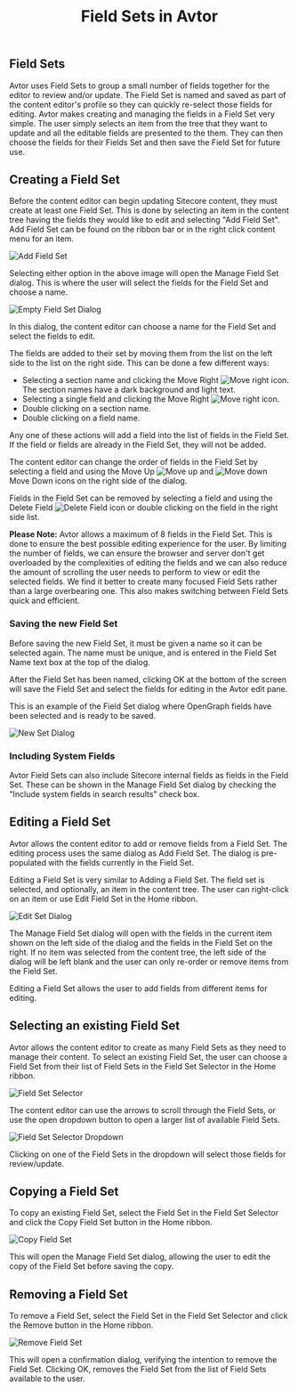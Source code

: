 ﻿---
title: Field Sets in Avtor
layout: AvtorLayout
---

## Field Sets
Avtor uses Field Sets to group a small number of fields together for the editor to review and/or update. The Field Set is named and saved as part of the content editor's profile so they can quickly re-select those fields for editing. Avtor makes creating and managing the fields in a Field Set very simple. The user simply selects an item from the tree that they want to update and all the editable fields are presented to the them. They can then choose the fields for their Fields Set and then save the Field Set for future use.

## Creating a Field Set
Before the content editor can begin updating Sitecore content, they must create at least one Field Set. This is done by selecting an item in the content tree having the fields they would like to edit and selecting "Add Field Set". Add Field Set can be found on the ribbon bar or in the right click content menu for an item.

![Add Field Set](/Images/Avtor/FieldSets_AddFieldSet.png)

Selecting either option in the above image will open the Manage Field Set dialog. This is where the user will select the fields for the Field Set and choose a name.

![Empty Field Set Dialog](/Images/Avtor/FieldSets_EmptyFieldSet.png)

In this dialog, the content editor can choose a name for the Field Set and select the fields to edit.

The fields are added to their set by moving them from the list on the left side to the list on the right side. This can be done a few different ways:

- Selecting a section name and clicking the Move Right ![Move right](/Images/Avtor/Icon_NavigateRight.png) icon. The section names have a dark background and light text. 
- Selecting a single field and clicking the Move Right ![Move right](/Images/Avtor/Icon_NavigateRight.png) icon.
- Double clicking on a section name.
- Double clicking on a field name.

Any one of these actions will add a field into the list of fields in the Field Set. If the field or fields are already in the Field Set, they will not be added.

The content editor can change the order of fields in the Field Set by selecting a field and using the Move Up ![Move up](/Images/Avtor/Icon_NavigateUp.png) and ![Move down](/Images/Avtor/Icon_NavigateDown.png) Move Down icons on the right side of the dialog.

Fields in the Field Set can be removed by selecting a field and using the Delete Field ![Delete Field](/Images/Avtor/Icon_Delete.png) icon or double clicking on the field in the right side list.

**Please Note:** Avtor allows a maximum of 8 fields in the Field Set. This is done to ensure the best possible editing experience for the user. By limiting the number of fields, we can ensure the browser and server don't get overloaded by the complexities of editing the fields and we can also reduce the amount of scrolling the user needs to perform to view or edit the selected fields. We find it better to create many focused Field Sets rather than a large overbearing one. This also makes switching between Field Sets quick and efficient. 

### Saving the new Field Set
Before saving the new Field Set, it must be given a name so it can be selected again. The name must be unique, and is entered in the Field Set Name text box at the top of the dialog.

After the Field Set has been named, clicking OK at the bottom of the screen will save the Field Set and select the fields for editing in the Avtor edit pane.

This is an example of the Field Set dialog where OpenGraph fields have been selected and is ready to be saved.

![New Set Dialog](/Images/Avtor/FieldSets_NewFieldSet.png)

### Including System Fields
Avtor Field Sets can also include Sitecore internal fields as fields in the Field Set. These can be shown in the Manage Field Set dialog by checking the "Include system fields in search results" check box. 

## Editing a Field Set
Avtor allows the content editor to add or remove fields from a Field Set. The editing process uses the same dialog as Add Field Set. The dialog is pre-populated with the fields currently in the Field Set.

Editing a Field Set is very similar to Adding a Field Set. The field set is selected, and optionally, an item in the content tree. The user can right-click on an item or use Edit Field Set in the Home ribbon.

![Edit Set Dialog](/Images/Avtor/FieldSets_EditFieldSet.png)

The Manage Field Set dialog will open with the fields in the current item shown on the left side of the dialog and the fields in the Field Set on the right. If no item was selected from the content tree, the left side of the dialog will be left blank and the user can only re-order or remove items from the Field Set.

Editing a Field Set allows the user to add fields from different items for editing.

## Selecting an existing Field Set
Avtor allows the content editor to create as many Field Sets as they need to manage their content. To select an existing Field Set, the user can choose a Field Set from their list of Field Sets in the Field Set Selector in the Home ribbon.

![Field Set Selector](/Images/Avtor/FieldSets_FieldSetSelector.png)

The content editor can use the arrows to scroll through the Field Sets, or use the open dropdown button to open a larger list of available Field Sets.

![Field Set Selector Dropdown](/Images/Avtor/FieldSets_FieldSetSelectorDropdown.png)

Clicking on one of the Field Sets in the dropdown will select those fields for review/update.

## Copying a Field Set
To copy an existing Field Set, select the Field Set in the Field Set Selector and click the Copy Field Set button in the Home ribbon.

![Copy Field Set](/Images/Avtor/FieldSets_CopyFieldSet.png)

This will open the Manage Field Set dialog, allowing the user to edit the copy of the Field Set before saving the copy.

## Removing a Field Set
To remove a Field Set, select the Field Set in the Field Set Selector and click the Remove button in the Home ribbon.

![Remove Field Set](/Images/Avtor/FieldSets_RemoveFieldSet.png)

This will open a confirmation dialog, verifying the intention to remove the Field Set. Clicking OK, removes the Field Set from the list of Field Sets available to the user.